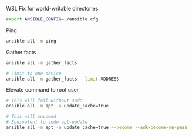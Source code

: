 WSL Fix for world-writable directories
```bash
export ANSIBLE_CONFIG=./ansible.cfg
```
Ping
```bash
ansible all -m ping
```
Gather facts
```bash
ansible all -m gather_facts

# Limit to one device
ansible all -m gather_facts --limit ADDRESS
```
Elevate command to root user
```bash
# This will fail without sudo
ansible all -m apt -a update_cache=true

# This will succeed
# Equivalent to sudo apt-update
ansible all -m apt -a update_cache=true --become --ask-become-me-pass
```